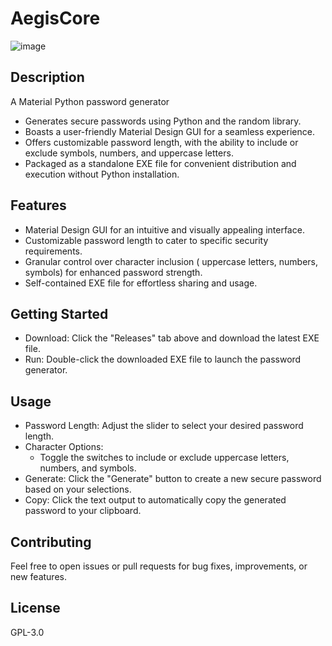 # AegisCore
![image](https://github.com/MatthewRiley05/AegisCore/assets/52445584/2e6e20ce-caa8-4afb-bfe1-8dda72856320)

## Description

A Material Python password generator

 * Generates secure passwords using Python and the random library.
 * Boasts a user-friendly Material Design GUI for a seamless experience.
 * Offers customizable password length, with the ability to include or exclude symbols, numbers, and uppercase letters.
 * Packaged as a standalone EXE file for convenient distribution and execution without Python installation.

## Features
 * Material Design GUI for an intuitive and visually appealing interface.
 * Customizable password length to cater to specific security requirements.
 * Granular control over character inclusion ( uppercase letters, numbers, symbols) for enhanced password strength.
 * Self-contained EXE file for effortless sharing and usage.

## Getting Started
 * Download: Click the "Releases" tab above and download the latest EXE file.
 * Run: Double-click the downloaded EXE file to launch the password generator.

## Usage
 * Password Length: Adjust the slider to select your desired password length.
 * Character Options:
   * Toggle the switches to include or exclude uppercase letters, numbers, and symbols.
 * Generate: Click the "Generate" button to create a new secure password based on your selections.
 * Copy: Click the text output to automatically copy the generated password to your clipboard.

## Contributing
Feel free to open issues or pull requests for bug fixes, improvements, or new features.

## License
GPL-3.0
